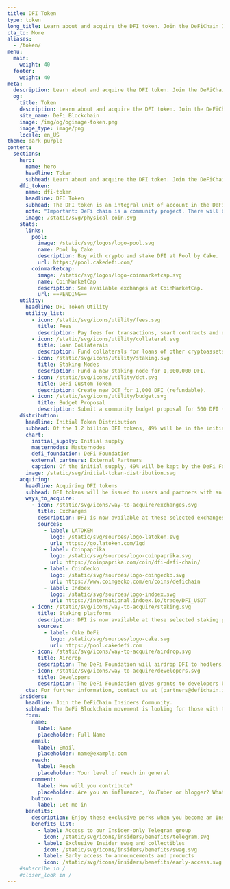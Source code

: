 ```yaml
---
title: DFI Token
type: token
long_title: Learn about and acquire the DFI token. Join the DeFiChain Insiders.
cta_to: More
aliases:
  - /token/
menu:
  main:
    weight: 40
  footer:
    weight: 40
meta:
  description: Learn about and acquire the DFI token. Join the DeFiChain Insiders.
  og:
    title: Token
    description: Learn about and acquire the DFI token. Join the DeFiChain Insiders.
    site_name: DeFi Blockchain
    image: /img/og/ogimage-token.png
    image_type: image/png
    locale: en_US
theme: dark purple
content:
  sections:
    hero:
      name: hero
      headline: Token
      subhead: Learn about and acquire the DFI token. Join the DeFiChain Insiders.
    dfi_token:
      name: dfi-token
      headline: DFI Token
      subhead: The DFI token is an integral unit of account in the DeFi blockchain. The DeFi Foundation in Singapore will issue 1.2 billion DFI over its lifetime.
      note: "Important: DeFi chain is a community project. There will be no public Initial Coin Offering. "
      image: /static/svg/physical-coin.svg
    stats:
      links:
        pool:
          image: /static/svg/logos/logo-pool.svg
          name: Pool by Cake
          description: Buy with crypto and stake DFI at Pool by Cake.
          url: https://pool.cakedefi.com/
        coinmarketcap:
          image: /static/svg/logos/logo-coinmarketcap.svg
          name: CoinMarketCap
          description: See available exchanges at CoinMarketCap.
          url: ==PENDING==
    utility:
      headline: DFI Token Utility
      utility_list:
        - icon: /static/svg/icons/utility/fees.svg
          title: Fees
          description: Pay fees for transactions, smart contracts and other DeFi activities.
        - icon: /static/svg/icons/utility/collateral.svg
          title: Loan Collaterals
          description: Fund collaterals for loans of other cryptoassets.
        - icon: /static/svg/icons/utility/staking.svg
          title: Staking Nodes
          description: Fund a new staking node for 1,000,000 DFI.
        - icon: /static/svg/icons/utility/dct.svg
          title: DeFi Custom Token
          description: Create new DCT for 1,000 DFI (refundable).
        - icon: /static/svg/icons/utility/budget.svg
          title: Budget Proposal
          description: Submit a community budget proposal for 500 DFI (non-refundable).
    distribution:
      headline: Initial Token Distribution
      subhead: Of the 1.2 billion DFI tokens, 49% will be in the initial supply, with the rest issued to masternode holders over time.
      chart:
        initial_supply: Initial supply
        masternodes: Masternodes
        defi_foundation: DeFi Foundation
        external_partners: External Partners
        caption: Of the initial supply, 49% will be kept by the DeFi Foundation. The rest may be distributed or sold to external partners, to fund the initial development.
      image: /static/svg/initial-token-distribution.svg
    acquiring:
      headline: Acquiring DFI tokens
      subhead: DFI tokens will be issued to users and partners with an interest in utilizing and participating in the ecosystem.
      ways_to_acquire:
        - icon: /static/svg/icons/way-to-acquire/exchanges.svg
          title: Exchanges
          description: DFI is now available at these selected exchanges.
          sources:
            - label: LATOKEN
              logo: /static/svg/sources/logo-latoken.svg
              url: https://go.latoken.com/1gd
            - label: Coinpaprika
              logo: /static/svg/sources/logo-coinpaprika.svg
              url: https://coinpaprika.com/coin/dfi-defi-chain/
            - label: CoinGecko
              logo: /static/svg/sources/logo-coingecko.svg
              url: https://www.coingecko.com/en/coins/defichain
            - label: Indoex
              logo: /static/svg/sources/logo-indoex.svg
              url: https://international.indoex.io/trade/DFI_USDT
        - icon: /static/svg/icons/way-to-acquire/staking.svg
          title: Staking platforms
          description: DFI is now available at these selected staking platforms.
          sources:
            - label: Cake DeFi
              logo: /static/svg/sources/logo-cake.svg
              url: https://pool.cakedefi.com
        - icon: /static/svg/icons/way-to-acquire/airdrop.svg
          title: Airdrop
          description: The DeFi Foundation will airdrop DFI to hodlers, market makers and other users of the DeFi Blockchain.
        - icon: /static/svg/icons/way-to-acquire/developers.svg
          title: Developers
          description: The DeFi Foundation gives grants to developers building functionality and dApps on the DeFi Blockchain.
      cta: For further information, contact us at [partners@defichain.io](mailto:partners@defichain.io).
    insiders:
      headline: Join the DeFiChain Insiders Community.
      subhead: The DeFi Blockchain movement is looking for those with the passion and reach to spread the movement — register below.
      form:
        name:
          label: Name
          placeholder: Full Name
        email:
          label: Email
          placeholder: name@example.com
        reach:
          label: Reach
          placeholder: Your level of reach in general
        comment:
          label: How will you contribute?
          placeholder: Are you an influencer, YouTuber or blogger? What can you do for the movement, and what can the movement do for you? Tell us more.
        button:
          label: Let me in
      benefits:
        description: Enjoy these exclusive perks when you become an Insider.
        benefits_list:
          - label: Access to our Insider-only Telegram group
            icon: /static/svg/icons/insiders/benefits/telegram.svg
          - label: Exclusive Insider swag and collectibles
            icon: /static/svg/icons/insiders/benefits/swag.svg
          - label: Early access to announcements and products
            icon: /static/svg/icons/insiders/benefits/early-access.svg
    #subscribe in /
    #closer_look in /
---
```

